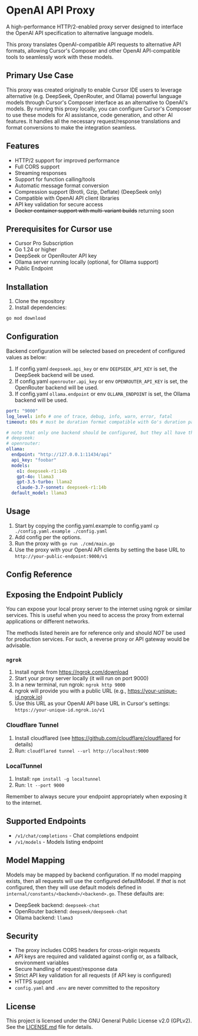 # OpenAI API Proxy

A high-performance HTTP/2-enabled proxy server designed to interface the OpenAI API specification to alternative language models. 

This proxy translates OpenAI-compatible API requests to alternative API formats, allowing Cursor's Composer and other OpenAI API-compatible tools to seamlessly work with these models.

## Primary Use Case

This proxy was created originally to enable Cursor IDE users to leverage alternative (e.g. DeepSeek, OpenRouter, and Ollama) powerful language models through Cursor's Composer interface as an alternative to OpenAI's models. By running this proxy locally, you can configure Cursor's Composer to use these models for AI assistance, code generation, and other AI features. It handles all the necessary request/response translations and format conversions to make the integration seamless.

## Features

- HTTP/2 support for improved performance
- Full CORS support
- Streaming responses
- Support for function calling/tools
- Automatic message format conversion
- Compression support (Brotli, Gzip, Deflate) (DeepSeek only)
- Compatible with OpenAI API client libraries
- API key validation for secure access
- ~~Docker container support with multi-variant builds~~ returning soon

## Prerequisites for Cursor use

- Cursor Pro Subscription
- Go 1.24 or higher
- DeepSeek or OpenRouter API key
- Ollama server running locally (optional, for Ollama support)
- Public Endpoint

## Installation

1. Clone the repository
1. Install dependencies:
```bash
go mod download
```

<!--- TODO: fix docker
### Docker Installation

The proxy supports both DeepSeek and OpenRouter variants. Choose the appropriate build command for your needs:

1. Build the Docker image:
   - For DeepSeek (default):
   ```bash
   docker build -t cursor-deepseek .
   ```
   - For OpenRouter:
   ```bash
   docker build -t cursor-openrouter --build-arg PROXY_VARIANT=openrouter .
   ```
   - For Ollama:
   ```bash
   docker build -t cursor-ollama --build-arg PROXY_VARIANT=ollama .
   ```

2. Configure environment variables:
   - Copy the example configuration:
   ```bash
   cp .env.example .env
   ```
   - Edit `.env` and add your API key (either DeepSeek or OpenRouter)

3. Run the container:
```bash
docker run -p 9000:9000 --env-file .env cursor-deepseek
# OR for OpenRouter
docker run -p 9000:9000 --env-file .env cursor-openrouter
# OR for Ollama
docker run -p 9000:9000 --env-file .env cursor-ollama
```
--->

## Configuration


Backend configuration will be selected based on precedent of configured values as below:
1. If config.yaml `deepseek.api_key` or env `DEEPSEEK_API_KEY` is set, the DeepSeek backend will be used.
1. If config.yaml `openrouter.api_key` or env `OPENROUTER_API_KEY` is set, the OpenRouter backend will be used.
1. If config.yaml `ollama.endpoint` or env `OLLAMA_ENDPOINT` is set, the Ollama backend will be used.

```yaml
port: "9000"
log_level: info # one of trace, debug, info, warn, error, fatal
timeout: 60s # must be duration format compatible with Go's duration parsing. Read about it [here](https://pkg.go.dev/time#ParseDuration)

# note that only one backend should be configured, but they all have the same options
# deepseek:
# openrouter:
ollama:
  endpoint: "http://127.0.0.1:11434/api"
  api_key: "foobar"
  models:
    o1: deepseek-r1:14b
    gpt-4o: llama3
    gpt-3.5-turbo: llama2
    claude-3.7-sonnet: deepseek-r1:14b
  default_model: llama3
```

## Usage

1. Start by copying the config.yaml.example to config.yaml `cp ./config.yaml.example ./config.yaml`
1. Add config per the options.
1. Run the proxy with `go run ./cmd/main.go`
1. Use the proxy with your OpenAI API clients by setting the base URL to `http://your-public-endpoint:9000/v1`

## Config Reference

## Exposing the Endpoint Publicly

You can expose your local proxy server to the internet using ngrok or similar services. This is useful when you need to access the proxy from external applications or different networks.

The methods listed herein are for reference only and should _NOT_ be used for production services. For such, a reverse proxy or API gateway would be advisable.

### `ngrok`
1. Install ngrok from https://ngrok.com/download
1. Start your proxy server locally (it will run on port 9000)
1. In a new terminal, run ngrok: `ngrok http 9000`
1. ngrok will provide you with a public URL (e.g., https://your-unique-id.ngrok.io)
1. Use this URL as your OpenAI API base URL in Cursor's settings: `https://your-unique-id.ngrok.io/v1`

### Cloudflare Tunnel
1. Install cloudflared (see https://github.com/cloudflare/cloudflared for details)
1. Run: `cloudflared tunnel --url http://localhost:9000`

### LocalTunnel
1. Install: `npm install -g localtunnel`
2. Run: `lt --port 9000`

Remember to always secure your endpoint appropriately when exposing it to the internet.


## Supported Endpoints

- `/v1/chat/completions` - Chat completions endpoint
- `/v1/models` - Models listing endpoint

## Model Mapping
Models may be mapped by backend configuration. If no model mapping exists, then all requests will use the configured defaultModel. If _that_ is not configured, then they will use default models defined in `internal/constants/<backend>/<backend>.go`. These defaults are:
- DeepSeek backend: `deepseek-chat`
- OpenRouter backend: `deepseek/deepseek-chat`
- Ollama backend: `llama3`

## Security

- The proxy includes CORS headers for cross-origin requests
- API keys are required and validated against config or, as a fallback, environment variables
- Secure handling of request/response data
- Strict API key validation for all requests (if API key is configured) <!-- TODO: validate API Key is configured for DS and OR backends -->
- HTTPS support
- `config.yaml` and `.env` are never committed to the repository

## License

This project is licensed under the GNU General Public License v2.0 (GPLv2). See the [LICENSE.md](LICENSE.md) file for details.

